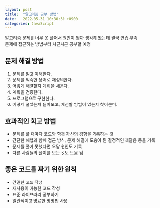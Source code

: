 ```yaml
---
layout: post
title:  "알고리즘 공부 방법"
date:   2022-05-31 10:30:30 +0900
categories: JavaScript
---
```


알고리즘 문제를 너무 못 풀어서 원인이 뭘까 생각해 봤는데 결국 연습 부족  
문제에 접근하는 방법부터 차근차근 공부할 예정  

## 문제 해결 방법
1. 문제를 읽고 이해한다.
2. 문제를 익숙한 용어로 재정의한다.
3. 어떻게 해결할지 계획을 세운다.
4. 계획을 검증한다.
5. 프로그램으로 구현한다.
6. 어떻게 풀었는지 돌아보고, 개선할 방법이 있는지 찾아본다. 

## 효과적인 회고 방법
- 문제를 풀 때마다 코드와 함께 자신의 경험을 기록하는 것
- 간단한 해법과 함께 접근 방식, 문제 해결에 도움이 된 결정적인 깨달음 등을 기록
- 문제를 풀지 못했다면 오답 원인도 기록
- 다른 사람들의 풀이를 보는 것도 도움 됨

## 좋은 코드를 짜기 위한 원칙
- 간결한 코드 작성
- 재사용이 가능한 코드 작성
- 표준 라이브러리 공부하기
- 일관적이고 명료한 명명법 사용 